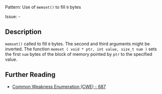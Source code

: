 Pattern: Use of `memset()` to fill `0` bytes

Issue: -

## Description

`memset()` called to fill `0` bytes. The second and third arguments might be inverted. The function `memset ( void * ptr, int value, size_t num )` sets the first `num` bytes of the block of memory pointed by `ptr` to the specified value.

## Further Reading

* [Common Weakness Enumeration (CWE) - 687](https://cwe.mitre.org/data/definitions/687.html)